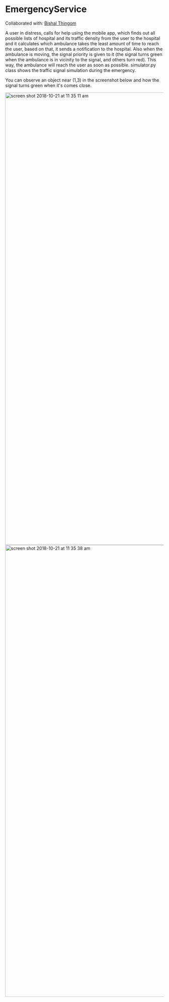 # EmergencyService

Collaborated with: [Bishal Thingom](https://github.com/bishalthingom)

A user in distress, calls for help using the mobile app, which finds out all possible lists of hospital and its traffic density from the user to the hospital and it calculates which ambulance takes the least amount of time to reach the user, based on that, it sends a notification to the hospital. Also when the ambulance is moving, the signal priority is given to it (the signal turns green when the ambulance is in vicinity to the signal, and others turn red). This way, the ambulance will reach the user as soon as possible. simulator.py class shows the traffic signal simulation  during the emergency.

You can observe an object near (1,3) in the screenshot below and how the signal turns green when it's comes close.

<img width="1440" alt="screen shot 2018-10-21 at 11 35 11 am" src="https://user-images.githubusercontent.com/37753430/47269843-e3ad6580-d528-11e8-9b5b-7798c1299d68.png">
<img width="1438" alt="screen shot 2018-10-21 at 11 35 38 am" src="https://user-images.githubusercontent.com/37753430/47269844-e3ad6580-d528-11e8-959a-663fff2b3877.png">


